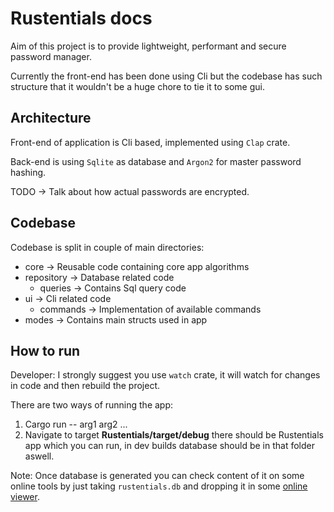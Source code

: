 # Rustentials docs 

Aim of this project is to provide lightweight, performant and secure password manager. 

Currently the front-end has been done using Cli but the codebase has such structure that it wouldn't be a huge
chore to tie it to some gui.

## Architecture 

Front-end of application is Cli based, implemented using `Clap` crate.

Back-end is using `Sqlite` as database and `Argon2` for master password hashing.

TODO -> Talk about how actual passwords are encrypted.

## Codebase 

Codebase is split in couple of main directories:

- core -> Reusable code containing core app algorithms 
- repository -> Database related code
    - queries -> Contains Sql query code 
- ui -> Cli related code 
  - commands -> Implementation of available commands
- modes -> Contains main structs used in app

## How to run 

Developer: 
I strongly suggest you use `watch` crate, it will watch for changes in code and then rebuild the project.

There are two ways of running the app: 
1) Cargo run -- arg1 arg2 ... 
2) Navigate to target **Rustentials/target/debug** there should be Rustentials app which you can run, in dev builds 
database should be in that folder aswell.

Note:
Once database is generated you can check content of it on some online tools by just taking `rustentials.db` and dropping it in some [online viewer](https://sqliteviewer.app/). 


